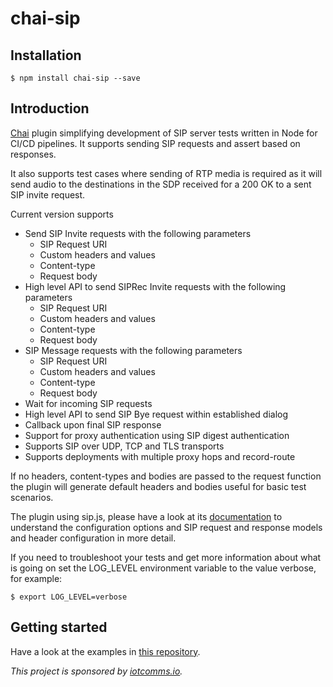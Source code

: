 # chai-sip

## Installation

`$ npm install chai-sip --save`

## Introduction
[Chai](https://github.com/chaijs/chai) plugin simplifying development of SIP server tests written in Node for CI/CD pipelines. It supports sending SIP requests and assert based on responses.

It also supports test cases where sending of RTP media is required as it will send audio to the destinations in the SDP received for a 200 OK to a sent SIP invite request.

Current version supports

* Send SIP Invite requests with the following parameters
  * SIP Request URI
  * Custom headers and values
  * Content-type
  * Request body
* High level API to send SIPRec Invite requests with the following parameters
  * SIP Request URI
  * Custom headers and values
  * Content-type
  * Request body
* SIP Message requests with the following parameters
  * SIP Request URI
  * Custom headers and values
  * Content-type
  * Request body
* Wait for incoming SIP requests
* High level API to send SIP Bye request within established dialog
* Callback upon final SIP response
* Support for proxy authentication using SIP digest authentication
* Supports SIP over UDP, TCP and TLS transports
* Supports deployments with multiple proxy hops and record-route

If no headers, content-types and bodies are passed to the request function the plugin will generate default headers and bodies useful for basic test scenarios.

The plugin using sip.js, please have a look at its [documentation](https://github.com/kirm/sip.js/blob/master/doc/api.markdown) to understand the configuration options and SIP request and response models and header configuration in more detail.

If you need to troubleshoot your tests and get more information about what is going on set the LOG_LEVEL environment variable to the value verbose, for example:

`$ export LOG_LEVEL=verbose`

## Getting started

Have a look at the examples in [this repository](https://github.com/iotcomms/chai-sip-examples).

*This project is sponsored by [iotcomms.io](https://iotcomms.io).*
